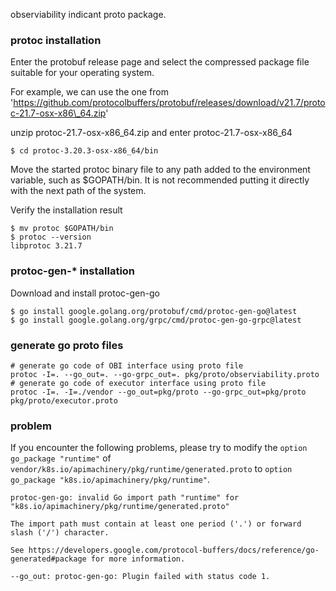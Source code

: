 observiability indicant proto package.

### protoc installation

Enter the protobuf release page and select the compressed package file suitable for your operating system.

For example, we can use the one from 'https://github.com/protocolbuffers/protobuf/releases/download/v21.7/protoc-21.7-osx-x86\_64.zip'

unzip protoc-21.7-osx-x86\_64.zip and enter protoc-21.7-osx-x86\_64
```
$ cd protoc-3.20.3-osx-x86_64/bin
```
Move the started protoc binary file to any path added to the environment variable, such as $GOPATH/bin. It is not recommended putting it directly with the next path of the system.

Verify the installation result
```
$ mv protoc $GOPATH/bin
$ protoc --version
libprotoc 3.21.7
```

### protoc-gen-* installation

Download and install protoc-gen-go
```
$ go install google.golang.org/protobuf/cmd/protoc-gen-go@latest
$ go install google.golang.org/grpc/cmd/protoc-gen-go-grpc@latest
```

### generate go proto files

```shell
# generate go code of OBI interface using proto file
protoc -I=. --go_out=. --go-grpc_out=. pkg/proto/observiability.proto
# generate go code of executor interface using proto file
protoc -I=. -I=./vendor --go_out=pkg/proto --go-grpc_out=pkg/proto pkg/proto/executor.proto
```

### problem

If you encounter the following problems, please try to modify the `option go_package "runtime"` of `vendor/k8s.io/apimachinery/pkg/runtime/generated.proto` to `option go_package "k8s.io/apimachinery/pkg/runtime"`.



```shell
protoc-gen-go: invalid Go import path "runtime" for "k8s.io/apimachinery/pkg/runtime/generated.proto"

The import path must contain at least one period ('.') or forward slash ('/') character.

See https://developers.google.com/protocol-buffers/docs/reference/go-generated#package for more information.

--go_out: protoc-gen-go: Plugin failed with status code 1.
```
